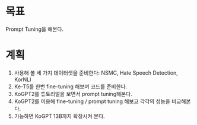 # 목표
Prompt Tuning을 해본다.

# 계획
1. 사용해 볼 세 가지 데이터셋을 준비한다: NSMC, Hate Speech Detection, KorNLI
2. Ke-T5를 한번 fine-tuning 해보며 코드를 준비한다.
3. KoGPT2를 튜토리얼을 보면서 prompt tuning해본다.
4. KoGPT2를 이용해 fine-tuning / prompt tuning 해보고 각각의 성능을 비교해본다.
5. 가능하면 KoGPT 13B까지 확장시켜 본다.
